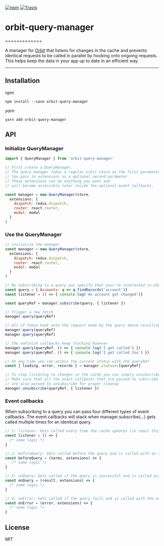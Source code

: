 [![npm](https://img.shields.io/npm/v/orbit-query-manager.svg)](https://www.npmjs.com/package/orbit-query-manager)
[![Travis](https://img.shields.io/travis/exivity/orbit-query-manager.svg)](https://travis-ci.com/exivity/orbit-query-manager)

# orbit-query-manager

=============

A manager for [Orbit](https://orbitjs.com/) that listens for changes in the cache and prevents identical requests to be called in parallel by hooking onto ongoing requests. This helps keep the data in your app up to date in an efficient way.

---

Installation
------------

_npm_

```
npm install --save orbit-query-manager
```

_yarn_

```
yarn add orbit-query-manager
```

API
---

### Initialize QueryManager

```js
import { QueryManager } from 'orbit-query-manager'

// First create a QueryManager.
// The query manager takes a regular orbit store as the first parameter.
// You pass in extensions as a optional second parameter.
// These extensions can be anything you want and
// will become accessible later inside the optional event callbacks.

const manager = new QueryManager(store,
  extensions: {
    dispatch: redux.dispatch,
    router: react.router,
    modal: modal
  }
)
```

### Use the QueryManager

```js
// initialize the manager
const manager = new QueryManager(store,
  extensions: {
    dispatch: redux.dispatch,
    router: react.router,
    modal: modal
  }
)

// By subscribing to a query you specify that your're interested in when the records you queried for change.
const query = { Accounts: q => q.findRecords('account')}
const listener = () => { console.log('An account got changed')}

const queryRef = manager.subscribe(query, { listener })

// Trigger a new fetch
manager.query(queryRef)

// All of these hook onto the request made by the query above resulting in only one request being made
manager.query(queryRef)
manager.query(queryRef)

// The onFinish callbacks keep stacking however
manager.query(queryRef, () => { console.log('I get called') })
manager.query(queryRef, () => { console.log('I get called too') })

// At any time you can access the current status with the queryRef
const { loading, error, records } = manager.statuses[queryRef]

// To stop listening to changes in the cache you can simply unsubscribe.
// Make sure that all the event callbacks that are passed to subscribe
// are also passed to unsubscribe for proper cleanup 
manager.unsubscribe(queryRef, { listener })

```

### Event callbacks
When subscribing to a query you can pass four different types of event callbacks. 
The event callbacks will stack when manager.subscribe(...) gets called multiple times for an identical query.
```js
// 1: listener: Gets called every time the cache updates (in react this function could be used to trigger a rerender for instance)
const listener = () => {
  /* some logic */
}

// 2: beforeQuery: Gets called before the query and is called with an array of terms and the extensions
const beforeQuery = (terms, extensions) => {
   /* some logic */
}

// 3: onQuery: Gets called if the query is successful and is called with the result and the extensions
const onQuery = (result, extensions) => {
  /* some logic */
}

// 4: onError: Gets called if the query fails and is called with the error and the extensions
const onError = (error, extensions) => {
  /* some logic */
}
```


License
-------

MIT

